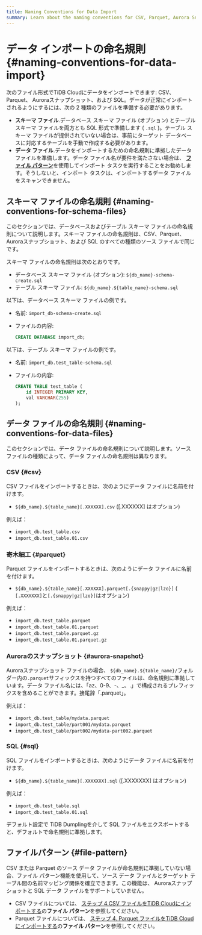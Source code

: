 ```yaml
---
title: Naming Conventions for Data Import
summary: Learn about the naming conventions for CSV, Parquet, Aurora Snapshot, and SQL files during data import.
---
```


# データ インポートの命名規則 {#naming-conventions-for-data-import}

次のファイル形式でTiDB Cloudにデータをインポートできます: CSV、Parquet、 Auroraスナップショット、および SQL。データが正常にインポートされるようにするには、次の 2 種類のファイルを準備する必要があります。

-   **スキーマ ファイル**.データベース スキーマ ファイル (オプション) とテーブル スキーマ ファイルを両方とも SQL 形式で準備します ( `.sql` )。テーブル スキーマ ファイルが提供されていない場合は、事前にターゲット データベースに対応するテーブルを手動で作成する必要があります。
-   **データ ファイル**.データをインポートするための命名規則に準拠したデータ ファイルを準備します。データ ファイル名が要件を満たさない場合は、 [**ファイル パターン**](#file-pattern)を使用してインポート タスクを実行することをお勧めします。そうしないと、インポート タスクは、インポートするデータ ファイルをスキャンできません。

## スキーマ ファイルの命名規則 {#naming-conventions-for-schema-files}

このセクションでは、データベースおよびテーブル スキーマ ファイルの命名規則について説明します。スキーマ ファイルの命名規則は、CSV、Parquet、 Auroraスナップショット、および SQL のすべての種類のソース ファイルで同じです。

スキーマ ファイルの命名規則は次のとおりです。

-   データベース スキーマ ファイル (オプション): `${db_name}-schema-create.sql`
-   テーブル スキーマ ファイル: `${db_name}.${table_name}-schema.sql`

以下は、データベース スキーマ ファイルの例です。

-   名前: `import_db-schema-create.sql`
-   ファイルの内容:

    ```sql
    CREATE DATABASE import_db;
    ```

以下は、テーブル スキーマ ファイルの例です。

-   名前: `import_db.test_table-schema.sql`
-   ファイルの内容:

    ```sql
    CREATE TABLE test_table (
        id INTEGER PRIMARY KEY,
        val VARCHAR(255)
    );
    ```

## データ ファイルの命名規則 {#naming-conventions-for-data-files}

このセクションでは、データ ファイルの命名規則について説明します。ソース ファイルの種類によって、データ ファイルの命名規則は異なります。

### CSV {#csv}

CSV ファイルをインポートするときは、次のようにデータ ファイルに名前を付けます。

-   `${db_name}.${table_name}[.XXXXXX].csv` ([.XXXXXX] はオプション)

例えば：

-   `import_db.test_table.csv`
-   `import_db.test_table.01.csv`

### 寄木細工 {#parquet}

Parquet ファイルをインポートするときは、次のようにデータ ファイルに名前を付けます。

-   `${db_name}.${table_name}[.XXXXXX].parquet[.{snappy|gz|lzo}]` ( `[.XXXXXXX]`と`[.{snappy|gz|lzo}]`はオプション)

例えば：

-   `import_db.test_table.parquet`
-   `import_db.test_table.01.parquet`
-   `import_db.test_table.parquet.gz`
-   `import_db.test_table.01.parquet.gz`

### Auroraのスナップショット {#aurora-snapshot}

Auroraスナップショット ファイルの場合、 `${db_name}.${table_name}/`フォルダー内の`.parquet`サフィックスを持つすべてのファイルは、命名規則に準拠しています。データ ファイル名には、「az、0-9、-、_、.」で構成されるプレフィックスを含めることができます。接尾辞「.parquet」。

例えば：

-   `import_db.test_table/mydata.parquet`
-   `import_db.test_table/part001/mydata.parquet`
-   `import_db.test_table/part002/mydata-part002.parquet`

### SQL {#sql}

SQL ファイルをインポートするときは、次のようにデータ ファイルに名前を付けます。

-   `${db_name}.${table_name}[.XXXXXXX].sql` ([.XXXXXXX] はオプション)

例えば：

-   `import_db.test_table.sql`
-   `import_db.test_table.01.sql`

デフォルト設定で TiDB Dumplingを介して SQL ファイルをエクスポートすると、デフォルトで命名規則に準拠します。

## ファイルパターン {#file-pattern}

CSV または Parquet のソース データ ファイルが命名規則に準拠していない場合、ファイル パターン機能を使用して、ソース データ ファイルとターゲット テーブル間の名前マッピング関係を確立できます。この機能は、 Auroraスナップショットと SQL データ ファイルをサポートしていません。

-   CSV ファイルについては、 [ステップ 4.CSV ファイルをTiDB Cloudにインポートする](/tidb-cloud/import-csv-files.md#step-4-import-csv-files-to-tidb-cloud)の**ファイル パターン**を参照してください。
-   Parquet ファイルについては、 [ステップ 4. Parquet ファイルをTiDB Cloudにインポートする](/tidb-cloud/import-parquet-files.md#step-4-import-parquet-files-to-tidb-cloud)の**ファイル パターン**を参照してください。
